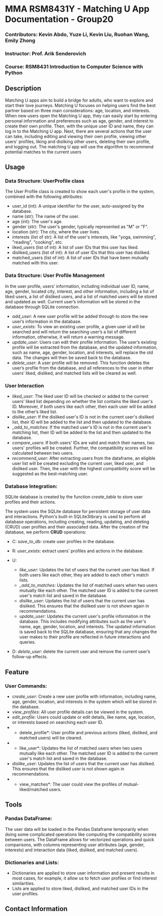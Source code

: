 # MMA RSM8431Y - Matching U App Documentation - Group20 
### Contributors: Kevin Abdo, Yuze Li, Kevin Liu, Ruohan Wang, Emily Zhong
### Instructor: Prof. Arik Senderovich
### Course: RSM8431 Introduction to Computer Science with Python 

## Description
Matching U apps aim to build a bridge for adults, who want to explore and start their love journeys. Matching U focuses on helping users find the best partner based on three main considerations: age, location, and interests. When new users open the Matching U app, they can easily start by entering personal information and preferences such as age, gender, and interest to create their own profile. Then, with the unique user ID and name, they can log in to the Matching U app. Next, there are several actions that the user can take, including editing and viewing their own profile, viewing other users' profiles, liking and disliking other users, deleting their own profile, and logging out. The matching U app will use the algorithm to recommend potential matches to the current users

 
## Usage
### Data Structure: UserProfile class 
The User Profile class is created to show each user's profile in the system, combined with the following attributes:
- user_id (int): A unique identifier for the user, auto-assigned by the database. 
- name (str): The name of the user.
- age (int): The user's age.
- gender (str): The user's gender, typically represented as "M" or "F".
- location (str): The city, where the user lives.
- interests (list of str): A list of the user's interests, like "yoga, swimming", "reading", "cooking", etc.
- liked_users (list of int): A list of user IDs that this user has liked.
- disliked_users (list of int): A list of user IDs that this user has disliked.
- matched_users (list of int): A list of user IDs that have been mutually matched with this user.



### Data Structure: User Profile Management
In the user profile, users’ information, including individual user ID, name, age, gender, located city, interest, and other information, including a list of liked users, a list of disliked users, and a list of matched users will be stored and updated as well. Current user’s information will be stored in the database through SQLite connection.

- *add_user*: A new user profile will be added through to store the new user’s information in the database. 
- *user_exists*: To view an existing user profile, a given user id will be searched and will return the searching user’s a list of different information, otherwise, it will return a warning message.
- *update_user*: Users can edit their profile information. The user’s existing profile will be extracted from the database, and the updated information, such as name, age, gender, location, and interests, will replace the old data. The changes will then be saved back to the database.
- *delete_user*: A user profile will be removed. This function deletes the user’s profile from the database, and all references to the user in other users’ liked, disliked, and matched lists will be cleared as well.

### User Interaction
- *liked_user*: The liked user ID will be checked or added to the current users’ liked list depending on whether the list contains the liked user's ID. Moreover, if both users like each other, then each user will be added to the other’s liked list.
- *dislike_user*: If the disliked user's ID is not in the current user's disliked list, their ID will be added to the list and then updated to the database. 
- *_add_to_matches*: If the matched user's ID is not in the current user's matching list, their ID will be added to the list and then updated to the database. 
- *compare_users*: If both users' IDs are valid and match their names, two users' profiles will be created. Further, the compatibility scores will be calculated between two users.
- *recommend_user*: After extracting users from the dataframe, an eligible user list will be created excluding the current user, liked user, and disliked user. Then, the user with the highest compatibility score will be suggested as the best-matching user.




  

 




 
### Database Integration:

SQLite database is created by the function *create_table* to store user profiles and their actions. 

The system uses the SQLite database for persistent storage of user data and interactions. Python's built-in SQLite3library is used to perform all database operations, including creating, reading, updating, and deleting (CRUD) user profiles and their associated data. After the creation of the database, we perform **CRUD** operations:


- C:
*save_to_db*: create user profiles in the database.


- R:
*user_exists*: extract users' profiles and actions in the database.


- U: 
  - *like_user*: Updates the list of users that the current user has liked. If both users like each other, they are added to each other's match lists.
  - *_add_to_matches*: Updates the list of matched users when two users mutually like each other. The matched user ID is added to the current user's match list and saved in the database.
  - *dislike_user*: Updates the list of users that the current user has disliked. This ensures that the disliked user is not shown again in recommendations.
  - *update_user*: Updates the current user's profile information in the database. This includes modifying attributes such as the user's name, age, gender, location, and interests. The updated information is saved back to the SQLite database, ensuring that any changes the user makes to their profile are reflected in future interactions and queries.

- D:
*delete_user*: delete the current user and remove the current user’s follow-up effects.

 
## Feature
### User Commands:
 - *create_user*: Create a new user profile with information, including name, age, gender, location, and interests in the system which will be stored in the database.
- *view_profiles*: All user profile details can be viewed in the system.
- *edit_profile*: Users could update or edit details, like name, age, location, or interests based on searching each user ID.
- * delete_profile*: User profile and previous actions (liked, disliked, and matched users) will be cleared.
- * like_user*: Updates the list of matched users when two users mutually like each other. The matched user ID is added to the current user's match list and saved in the database.
- *dislike_user*: Updates the list of users that the current user has disliked. This ensures that the disliked user is not shown again in recommendations.
- * view_matches*: The user could view the profiles of mutual-liked/matched users.

 ## Tools
### Pandas DataFrame:
The user data will be loaded in the Pandas Dataframe temporarily when doing some complicated operations like computing the compatibility scores between users. The DataFrame allows for vectorized operations and quick comparisons, with columns representing user attributes (age, gender, interests) and interaction data (liked, disliked, and matched users).

### Dictionaries and Lists:
- Dictionaries are applied to store user information and present results in most cases, for example, it allow us to fetch user profiles or find interest similarities. 
- Lists are applied to store liked, disliked, and matched user IDs in the user profiles. 








 
 ## Contact Information
 
 
 
